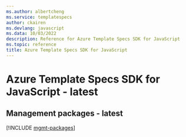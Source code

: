 ```yaml
---
ms.author: albertcheng
ms.service: templatespecs
author: ckairen
ms.devlang: javascript
ms.data: 10/03/2022
description: Reference for Azure Template Specs SDK for JavaScript
ms.topic: reference
title: Azure Template Specs SDK for JavaScript
---
```

# Azure Template Specs SDK for JavaScript - latest

## Management packages - latest
[!INCLUDE [mgmt-packages](template-specs-mgmt-index.md)]